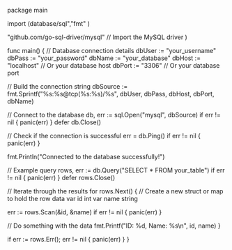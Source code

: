 package main

import (database/sql","fmt" )

 "github.com/go-sql-driver/mysql" // Import the MySQL driver
)

func main() {
 // Database connection details
 dbUser := "your_username"
 dbPass := "your_password"
 dbName := "your_database"
 dbHost := "localhost" // Or your database host
 dbPort := "3306"     // Or your database port

 // Build the connection string
 dbSource := fmt.Sprintf("%s:%s@tcp(%s:%s)/%s", dbUser, dbPass, dbHost, dbPort, dbName)

 // Connect to the database
 db, err := sql.Open("mysql", dbSource)
 if err != nil {
  panic(err)
 }
 defer db.Close()

 // Check if the connection is successful
 err = db.Ping()
 if err != nil {
  panic(err)
 }

 fmt.Println("Connected to the database successfully!")

 // Example query
 rows, err := db.Query("SELECT * FROM your_table")
 if err != nil {
  panic(err)
 }
 defer rows.Close()

 // Iterate through the results
 for rows.Next() {
  // Create a new struct or map to hold the row data
  var id int
  var name string

  err := rows.Scan(&id, &name)
  if err != nil {
   panic(err)
  }

  // Do something with the data
  fmt.Printf("ID: %d, Name: %s\n", id, name)
 }

 if err := rows.Err(); err != nil {
  panic(err)
 }
}
